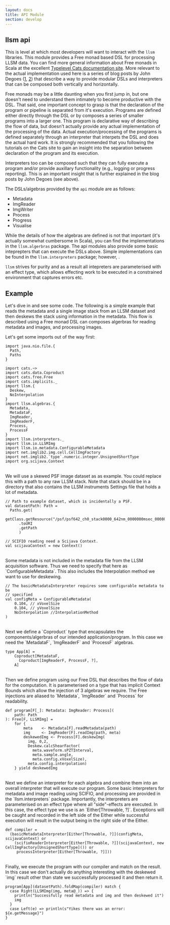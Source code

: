 ```yaml
---
layout: docs
title: API Module
section: develop
---
```


## llsm api
This is level at which most developers will want to interact with the `llsm` libraries. This module provides a Free monad based DSL for processing LLSM data. You can find more general information about Free monads in Scala at the excellent [Typelevel Cats documentation site](https://typelevel.org/cats/). More relevant to the actual implementation used here is a series of blog posts by John Degoes ([1](http://degoes.net/articles/modern-fp), [2](http://degoes.net/articles/modern-fp-part-2)) that describe a way to provide modular DSLs and interpreters that can be composed both vertically and horizontally.

Free monads may be a little daunting when you first jump in, but one doesn't need to understand them intimately to become productive with the DSL. That said, one important concept to grasp is that the declaration of the program or pipeline is separated from it's execution. Programs are defined either directly through the DSL or by composes a series of smaller programs into a larger one. This program is declarative way of describing the flow of data, but doesn't actually provide any actual implementation of the processing of the data. Actual execution/processing of the programs is defined separately through an interpreter that interpets the DSL and does the actual hard work. It is strongly recommended that you following the tutorials on the Cats site to gain an insight into the separation between declaration of the program and its execution.

Interpreters too can be composed such that they can fully execute a program and/or provide auxillary functionality (e.g., logging or progress reporting). This is an important insight that is further explained in the blog posts by John Degoes (see above).

The DSLs/algebras provided by the `api` module are as follows:

- Metadata
- ImgReader
- ImgWriter
- Process
- Progress
- Visualise

While the details of how the algebras are defined is not that important (it's actually somewhat cumbersome in Scala), you can find the implementations in the `llsm.algerbras` package. The api modules also provide some basic inteprepters that can execute the DSLs above. Simple implementations can be found in the `llsm.interpreters` package; however, .

`llsm` strives for purity and as a result all intepreters are parameterised with an effect type, which allows effecting work to be executed in a constrained environment that captures errors etc.

## Example
Let's dive in and see some code. The following is a simple example that
reads the metadata and a single image stack from an LLSM dataset and then
deskews the stack using information in the metadata. This flow is described
using a Free monad DSL can composes algerbras for reading metadata and images,
and processing images.

Let's get some imports out of the way first:

```tut:silent
import java.nio.file.{
  Path,
  Paths
}

import cats.~>
import cats.data.Coproduct
import cats.free.Free
import cats.implicits._
import llsm.{
  Deskew,
  NoInterpolation
}
import llsm.algebras.{
  Metadata,
  MetadataF,
  ImgReader,
  ImgReaderF,
  Process,
  ProcessF
}
import llsm.interpreters._
import llsm.io.LLSMImg
import llsm.io.metadata.ConfigurableMetadata
import net.imglib2.img.cell.CellImgFactory
import net.imglib2.`type`.numeric.integer.UnsignedShortType
import org.scijava.Context
```

<br>
We will use a skewed PSF image dataset as as example. You could
replace this with a path to any raw LLSM stack. Note that stack should be in a
directory that also contains the LLSM instruments Settings file that holds a
lot of metadata.

```tut:silent
// Path to example dataset, which is incidentally a PSF.
val datasetPath: Path =
  Paths.get(
    getClass.getResource("/psf/psf642_ch0_stack0000_642nm_0000000msec_0008096612msecAbs.tif")
      .toURI
      .getPath
      )

// SCIFIO reading need a Scijava Context.
val scijavaContext = new Context()
```

<br>
Some metadata is not included in the metadata file from the LLSM acquisition
software. Thus we need to specify that here as `ConfigurableMetadata`. This
also includes the Interpolation method we want to use for deskewing.

```tut:silent
// The basicMetadataInterpreter requires some configurable metadata to be
// specified
val configMeta = ConfigurableMetadata(
    0.104, // xVoxelSize
    0.104, // yVoxelSize
    NoInterpolation //InterpolationMethod
)
```

<br>
Next we define a `Coproduct` type that encapsulates the components/algerbras
of our intended application/program. In this case we need the `MetadataF`,
`ImgReaderF` and `ProcessF` algebras.

```tut:silent
type App[A] =
    Coproduct[MetadataF,
      Coproduct[ImgReaderF, ProcessF, ?],
    A]
```

<br>
Then we define program using our Free DSL that describes the flow of data for
the computation. It is parameterised on a type that has implicit Context
Bounds which allow the injection of 3 algebras we require. The Free injections are
aliased to `Metadata`, `ImgReader` and `Process` for readability.

```tut:silent
def program[F[_]: Metadata: ImgReader: Process](
    path: Path
): Free[F, LLSMImg] =
    for {
        meta    <- Metadata[F].readMetadata(path)
        img     <- ImgReader[F].readImg(path, meta)
        deskewedImg <- Process[F].deskewImg(
          img, 0,2,
          Deskew.calcShearFactor(
            meta.waveform.sPZTInterval,
            meta.sample.angle,
            meta.config.xVoxelSize),
          meta.config.interpolation)
    } yield deskewedImg
```

<br>
Next we define an interpreter for each algebra and combine them into an
overall interpreter that will execute our program. Some basic
interpreters for metadata and image reading using SCIFIO, and processing are
provided in the `llsm.interpreters` package. Importantly, the interpreters are
parameterised on an effect type where all "side"-effects are executed. In this case,
the effect type we use is an `Either[Throwable, ?]`. Exceptions will be
caught and recorded in the left side of the Either while successful execution will
result in the output being in the right side of the Either.

```tut:silent
def compiler =
  (basicMetadataInterpreter[Either[Throwable, ?]](configMeta, scijavaContext) or
    (scifioReaderInterpreter[Either[Throwable, ?]](scijavaContext, new CellImgFactory[UnsignedShortType]()) or
     processInterpreter[Either[Throwable, ?]]))
```

<br>
Finally, we execute the program with our compiler and match on the result. In
this case we don't actually do anything interesting with the deskewed `img`
result other than state we successfully processed it and then return it.

```tut:book
program[App](datasetPath).foldMap(compiler) match {
  case Right(LLSMImg(img, meta@_)) => {
    println("Successfully read metadata and img and then deskewed it")
    img
  }
  case Left(e) => println(s"Yikes there was an error: ${e.getMessage}")
}
```
